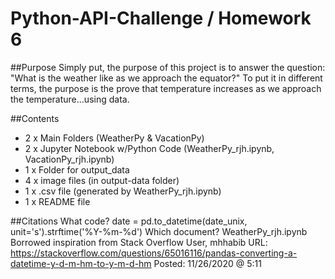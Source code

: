 # Python-API-Challenge /  Homework 6
##Purpose
Simply put, the purpose of this project is to answer the question: "What is the weather like as we approach the equator?"  To put it in different terms, the purpose is the prove that temperature increases as we approach the temperature...using data.

##Contents
  * 2 x Main Folders (WeatherPy & VacationPy)
  * 2 x Jupyter Notebook w/Python Code (WeatherPy_rjh.ipynb, VacationPy_rjh.ipynb)
  * 1 x Folder for output_data
  * 4 x image files (in output-data folder) 
  * 1 x .csv file (generated by WeatherPy_rjh.ipynb)
  * 1 x README file

##Citations
What code?  date = pd.to_datetime(date_unix, unit='s').strftime('%Y-%m-%d')
Which document?  WeatherPy_rjh.ipynb
Borrowed inspiration from Stack Overflow User, mhhabib
URL: https://stackoverflow.com/questions/65016116/pandas-converting-a-datetime-y-d-m-hm-to-y-m-d-hm
Posted:  11/26/2020 @ 5:11
